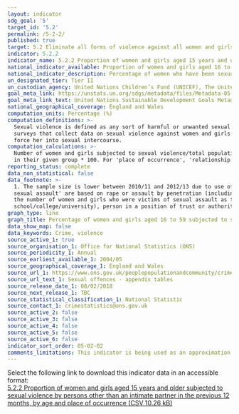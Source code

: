 ```yaml
---
layout: indicator
sdg_goal: '5'
target_id: '5.2'
permalink: /5-2-2/
published: true
target: 5.2 Eliminate all forms of violence against all women and girls in the public and private spheres, including trafficking and sexual and other types of exploitation
indicator: 5.2.2
indicator_name: 5.2.2 Proportion of women and girls aged 15 years and older subjected to sexual violence by persons other than an intimate partner in the previous 12 months, by age and place of occurrence
national_indicator_available: Proportion of women and girls aged 16 to 59 subjected to sexual assault in the last 12 months
national_indicator_description: Percentage of women who have been sexually assaulted in the last 12 months.
un_designated_tier: Tier II
un_custodian_agency: United Nations Children’s Fund (UNICEF), The United Nations Entity for Gender Equality and the Empowerment of Women (UN Women), United Nations Population Fund (UNFPA), World Health Organization (WHO), United Nations Office on Drugs and Crime (UNODC)  
goal_meta_link: https://unstats.un.org/sdgs/metadata/files/Metadata-05-02-02.pdf
goal_meta_link_text: United Nations Sustainable Development Goals Metadata (PDF 294 KB)
national_geographical_coverage: England and Wales
computation_units: Percentage (%)
computation_definitions: >-
  Sexual violence is defined as any sort of harmful or unwanted sexual behaviour that is imposed on someone. It includes acts of abusive sexual contact, forced engagement in sexual acts, attempted or completed sexual acts without consent, incest, sexual harassment, etc. However, in most
  surveys that collect data on sexual violence against women and girls by non-partners the information collected is limited to forcing someone into sexual intercourse when she does not want to, as well as attempting to force someone to perform a sexual act against her will or attempting to
  force her into sexual intercourse.
computation_calculations: >-
  Number of women and girls subjected to sexual violence/total population of women and girls (aged 16 to 59) * 100. The disaggregated data are calculated by - Number of women and girls subjected to sexual violence in their given group / total population of women and girls (aged 16 to 59)
  in their given group * 100. For 'place of occurrence', 'relationship with perpetrator' and 'frequency of sexual assault', the denominator is based on the number of women and girls subjected to sexual violence.
reporting_status: complete
data_non_statistical: false
data_footnote: >-
  1. The sample size is lower between 2010/11 and 2012/13 due to use of a split-sample experiment in these years. Please refer to the publication linked in the sources for further information. 2. Data broken down by 'place of occurrence', 'relationship with perpetrator' and 'frequency of
  sexual assault' are based on rape or assault by penetration (including attempts) experienced since the age of 16. If the victim had experienced more than one sexual assault, the most recent incident was reported for place of occurrence and relationship with perpetrator. These data use
  the number of women and girls who were victims of sexual assault as the denominator. 3. Data for some ethnic groups are unavailable due to small sample sizes. 4. Relationship with perpetrator - Other known includes date, friend, neighbour, an acquaintance (outside work or
  school/college/university), person in a position of trust or authority (not at work, school or university), colleague/peer from work or school/college/university. Percentages may sum to more than 100, as multiple perpetrators could be identified.
graph_type: line
graph_title: Percentage of women and girls aged 16 to 59 subjected to sexual assault
data_show_map: false
data_keywords: Crime, violence
source_active_1: true
source_organisation_1: Office for National Statistics (ONS)
source_periodicity_1: Annual  
source_earliest_available_1: 2004/05
source_geographical_coverage_1: England and Wales
source_url_1: https://www.ons.gov.uk/peoplepopulationandcommunity/crimeandjustice/datasets/sexualoffencesappendixtables
source_url_text_1: Sexual offences - appendix tables
source_release_date_1: 08/02/2018
source_next_release_1: TBC
source_statistical_classification_1: National Statistic
source_contact_1: crimestatistics@ons.gov.uk
source_active_2: false
source_active_3: false
source_active_4: false
source_active_5: false
source_active_6: false
indicator_sort_order: 05-02-02
comments_limitations: This indicator is being used as an approximation of the UN SDG Indicator. Where possible, we will work to identify or develop UK data to meet the global indicator specification. This indicator has been identified in collaboration with topic experts.
---
```

Select the following link to download this indicator data in an accessible format:<br>[5.2.2 Proportion of women and girls aged 15 years and older subjected to sexual violence by persons other than an intimate partner in the previous 12 months, by age and place of occurrence (CSV 10.26 kB)](https://sustainabledevelopment-uk.github.io/sdg-data/data/5-2-2.csv)